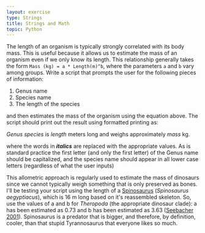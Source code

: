```yaml
---
layout: exercise
type: Strings
title: Strings and Math
topic: Python
---
```


The length of an organism is typically strongly correlated with its body
mass. This is useful because it allows us to estimate the mass of an
organism even if we only know its length. This relationship generally
takes the form `Mass (kg) = a * Length(m)^b`, where the parameters `a` and
`b` vary among groups. Write a script that prompts the user for the
following pieces of information:

1. Genus name
2. Species name
3. The length of the species

and then estimates the mass of the organism using the equation above.
The script should print out the result using formatted printing as:

*Genus* *species* is *length* meters long and weighs approximately *mass* kg.

where the words in ***italics*** are replaced with the appropriate
values. As is standard practice the first letter (and only the first
letter) of the Genus name should be capitalized, and the species name
should appear in all lower case letters (regardless of what the user
inputs)

This allometric approach is regularly used to estimate the mass of
dinosaurs since we cannot typically weigh something that is only
preserved as bones. I'll be testing your script using the length of a
[Spinosaurus](http://en.wikipedia.org/wiki/Spinosaurus) (*Spinosaurus
aegyptiacus*), which is 16 m long based on it's reassembled skeleton.
So, use the values of a and b for *Theropoda* (the appropriate dinosaur
clade): a has been estimated as 0.73 and b has been estimated as 3.63
([Seebacher 2001](http://www.jstor.org/stable/4524171)). Spinosaurus is
a predator that is bigger, and therefore, by definition, cooler, than
that stupid Tyrannosaurus that everyone likes so much.
